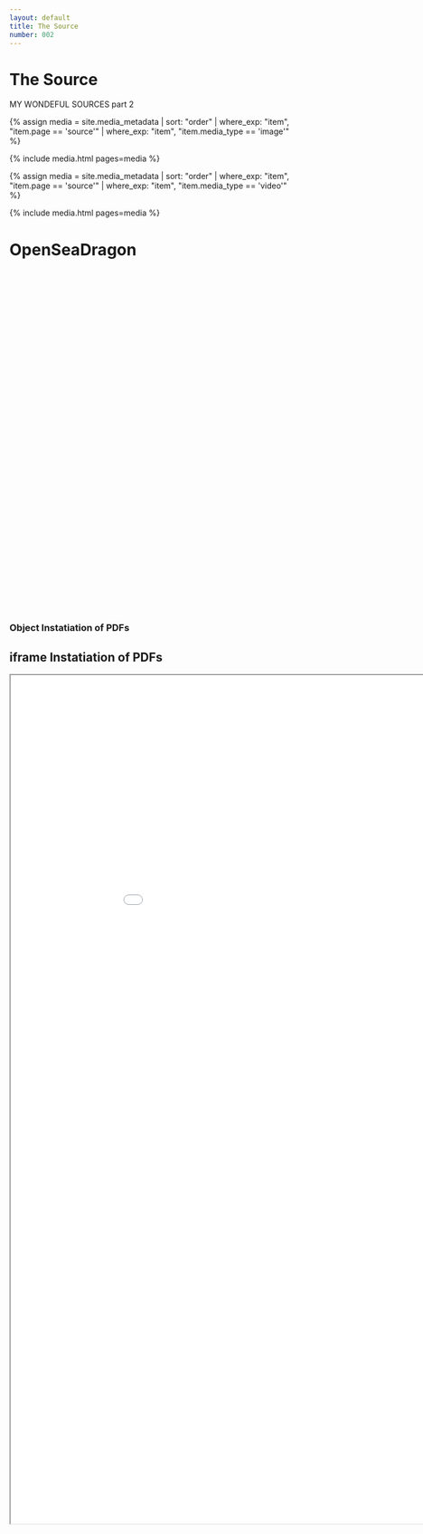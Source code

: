 ```yaml
---
layout: default
title: The Source
number: 002
---
```


# The Source

MY WONDEFUL SOURCES part 2
<!-- <iframe width="420" height="315" src="https://www.youtube.com/watch?v=EmSrQCDsMv4&t=1282s&ab_channel=BillRaymond" frameborder="0" ></iframe> -->

{% assign media = site.media_metadata | sort: "order" | where_exp: "item", "item.page == 'source'" | where_exp: "item", "item.media_type == 'image'" %}

{% include media.html pages=media %}

{% assign media = site.media_metadata | sort: "order" | where_exp: "item", "item.page == 'source'" | where_exp: "item", "item.media_type == 'video'" %}

{% include media.html pages=media %}

# OpenSeaDragon

<div id="openseadragon1" style="width: 800px; height: 600px;">
    <script type="text/javascript">
    OpenSeadragon({
            id: "openseadragon1",
            prefixUrl: "{{ site.baseurl }}/configuration_files/assets/img/openseadragon/",
            maxZoomLevel: 100,
            tileSources: {
                type: 'image',
                url: "{{ site.baseurl }}/media_files/images/doggo.jpeg"
            }
        });
    </script>
</div>

### Object Instatiation of PDFs

<object data="{{ site.baseurl }}/media_files/pdfs/newspaper1942.pdf" width="1000" height="1500" type="application/pdf"></object>

## iframe Instatiation of PDFs

<iframe src="{{ site.baseurl }}/media_files/pdfs/newspaper1942.pdf" width="1000" height="1500"></iframe>
